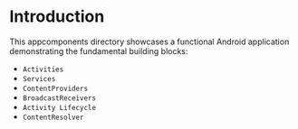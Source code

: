 # Introduction

This appcomponents directory showcases a functional Android application demonstrating the fundamental building blocks: 
- `Activities`
- `Services` 
- `ContentProviders`
- `BroadcastReceivers`
- `Activity Lifecycle`
- `ContentResolver`
